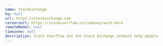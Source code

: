 ```yaml
---
name: StackExchange
hq: null
url: https://stackexchange.com
careersUrl: https://stackoverflow.co/company/work-here
remoteModel: null
timezone: null
description: Stack Overflow and the Stack Exchange network help people find the answers they need, when they need them.
---
```

